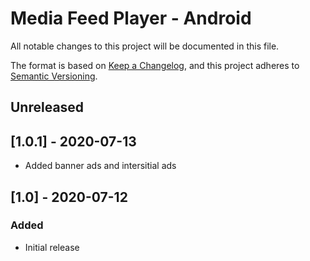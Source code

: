 # Media Feed Player - Android

All notable changes to this project will be documented in this file.

The format is based on [Keep a Changelog](https://keepachangelog.com/en/1.0.0/), and this project adheres to
[Semantic Versioning](https://semver.org/spec/v2.0.0.html).

## Unreleased

## [1.0.1] - 2020-07-13
- Added banner ads and intersitial ads

## [1.0] - 2020-07-12
### Added
- Initial release